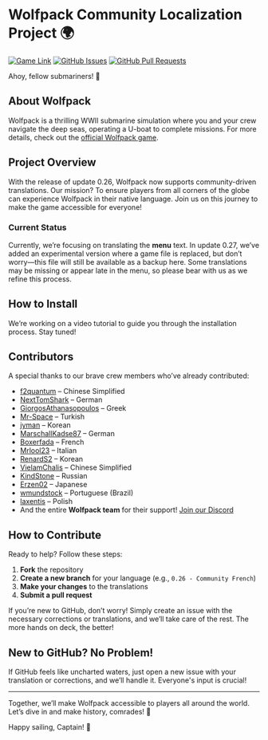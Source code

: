 # Wolfpack Community Localization Project 🌍

[![Game Link](https://img.shields.io/badge/Game-Wolfpack-ff5733)](https://store.steampowered.com/app/490920/Wolfpack/)
[![GitHub Issues](https://img.shields.io/github/issues/niclqs/wolfpack-localization)](https://github.com/niclqs/wolfpack-localization/issues)
[![GitHub Pull Requests](https://img.shields.io/github/issues-pr/niclqs/wolfpack-localization)](https://github.com/niclqs/wolfpack-localization/pulls)

Ahoy, fellow submariners! 🚢

## About Wolfpack
Wolfpack is a thrilling WWII submarine simulation where you and your crew navigate the deep seas, operating a U-boat to complete missions. For more details, check out the [official Wolfpack game](https://store.steampowered.com/app/490920/Wolfpack/).

## Project Overview
With the release of update 0.26, Wolfpack now supports community-driven translations. Our mission? To ensure players from all corners of the globe can experience Wolfpack in their native language. Join us on this journey to make the game accessible for everyone!

### Current Status
Currently, we’re focusing on translating the **menu** text. In update 0.27, we’ve added an experimental version where a game file is replaced, but don’t worry—this file will still be available as a backup here. Some translations may be missing or appear late in the menu, so please bear with us as we refine this process.

## How to Install
We’re working on a video tutorial to guide you through the installation process. Stay tuned!

## Contributors
A special thanks to our brave crew members who’ve already contributed:

- [f2quantum](https://github.com/f2quantum) – Chinese Simplified
- [NextTomShark](https://github.com/NextTomShark) – German
- [GiorgosAthanasopoulos](https://github.com/GiorgosAthanasopoulos) – Greek
- [Mr-Space](https://github.com/Mr-Space) – Turkish
- [jyman](https://github.com/jyman7811) – Korean
- [MarschallKadse87](https://github.com/MarschallKadse87) – German
- [Boxerfada](https://github.com/Boxerfada) – French
- [Mrlool23](https://github.com/Mrlool23) – Italian
- [RenardS2](https://github.com/RenardS2) – Korean
- [VielamChalis](https://github.com/VielamChalis) – Chinese Simplified
- [KindStone](https://github.com/KindStone) – Russian
- [Erzen02](https://github.com/Erzen02) – Japanese
- [wmundstock](https://github.com/wmundstock) – Portuguese (Brazil)
- [laxentis](https://github.com/laxentis) – Polish
- And the entire **Wolfpack team** for their support! [Join our Discord](https://discord.com/invite/RzuApPVrfv)

## How to Contribute
Ready to help? Follow these steps:

1. **Fork** the repository
2. **Create a new branch** for your language (e.g., `0.26 - Community French`)
3. **Make your changes** to the translations
4. **Submit a pull request**

If you’re new to GitHub, don’t worry! Simply create an issue with the necessary corrections or translations, and we’ll take care of the rest. The more hands on deck, the better!

## New to GitHub? No Problem!  
If GitHub feels like uncharted waters, just open a new issue with your translation or corrections, and we’ll handle it. Everyone's input is crucial!

---

Together, we’ll make Wolfpack accessible to players all around the world. Let’s dive in and make history, comrades! 🌊

Happy sailing, Captain! 🦈
